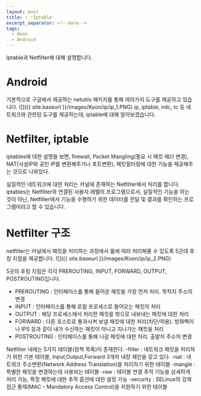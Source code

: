 ```yaml
---
layout: post
title: ! 'Iptable'
excerpt_separator: <!--more-->
tags:
  - Koon
  - Android
---
```


Iptable과 Netfilter에 대해 설명합니다.
<!--more-->
# Android
기본적으로 구글에서 제공하는 netutils 패키지를 통해 여러가지 도구를 제공하고 있습니다.
![]({{ site.baseurl }}/images/Koon/ip/ip_1.PNG)
ip, iptable, ndc, tc 등 네트워크와 관련된 도구를 제공하는데, iptable에 대해 알아보겠습니다.

# Netfilter, iptable
iptables에 대한 설명을 보면, firewall, Packet Mangling(필요 시 패킷 헤더 변경), NAT(사설IP와 공인 IP를 변환해주거나 포트변환), 패킷필터링에 대한 기능을 제공해주는 것으로 나와있다.

실질적인 네트워크에 대한 처리는 커널에 존재하는 Netfilter에서 처리를 합니다. iptables는 Netfilter와 연결된 사용자 레벨의 프로그램으로서, 실질적인 기능을 하는 것이 아닌, Netfilter에서 기능을 수행하기 위한 데이터를 전달 및 결과를 확인하는 프로그램이라고 할 수 있습니다.

# Netfilter 구조
netfilter는 커널에서 패킷을 처리하는 과정에서 룰에 따라 처리해줄 수 있도록 5군데 후킹 지점을 제공합니다.
![]({{ site.baseurl }}/images/Koon/ip/ip_2.PNG)

5곳의 후킹 지점은 각각 PREROUTING, INPUT, FORWARD, OUTPUT, POSTROUTING입니다.

- PREROUTING : 인터페이스를 통해 들어온 패킷을 가장 먼저 처리. 목적지 주소의 변경
- INPUT : 인터페이스를 통해 로컬 프로세스로 들어오는 패킷의 처리
- OUTPUT : 해당 프로세스에서 처리한 패킷을 밖으로 내보내는 패킷에 대한 처리
- FORWARD : 다른 호스트로 통과시켜 보낼 패킷에 대한 처리(차단/허용). 방화벽이나 IPS 등과 같이 내가 수신하는 패킷이 아니고 지나가는 패킷을 처리
- POSTROUTING : 인터페이스를 통해 나갈 패킷에 대한 처리. 출발지 주소의 변경


Netfilter 내에는 5가지 테이블(정책 목록)이 존재한다.
-filter : 네트워크 패킷을 처리하기 위한 기본 테이블, Input,Output,Forward 3개의 내장 체인을 갖고 있다.
-nat : 네트워크 주소변환(Network Address Translation)을 처리하기 위한 테이블
-mangle : 특별한 패킷을 변경하는데 사용되는 테이블
-raw : 테이블 연결 추적 기능을 상세하게 처리 가능, 특정 패킷에 대한 추적 옵션에 대한 설정 가능
-security : SELinux의 강제 접근 통제(MAC – Mandatory Access Control)을 지원하기 위한 테이블


